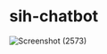 # sih-chatbot
![Screenshot (2573)](https://github.com/Himanshu-Vishwas/sih-chatbot/assets/89174521/36c9f0b3-d915-4d53-84db-baf3b70459c7)
